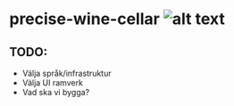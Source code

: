 # precise-wine-cellar ![alt text](https://www.rosehillwinecellars.com/blog/wp-content/uploads/2017/10/wine-cellar2-poor-racking-barn.jpg)

## TODO:
 * Välja språk/infrastruktur
 * Välja UI ramverk
 * Vad ska vi bygga?
 
